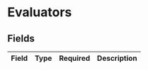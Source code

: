 # Evaluators


## Fields

| Field       | Type        | Required    | Description |
| ----------- | ----------- | ----------- | ----------- |